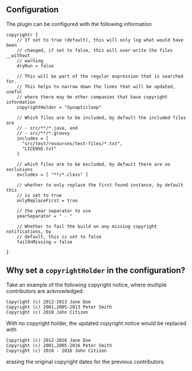 

## Configuration

The plugin can be configured with the following information

```
copyrightr {
	// If set to true (default), this will only log what would have been 
	// changed, if set to false, this will over-write the files __without__
	// warning
	dryRun = false
	
	// This will be part of the regular expression that is searched for.
	// This helps to narrow down the lines that will be updated, useful
	// where there may be other companies that have copyright information
	copyrightHolder = "Synapticloop"

	// Which files are to be included, by default the included files are
	// - src/**/*.java, and
	// - src/**/*.groovy
	includes = [ 
	  "src/test/resources/test-files/*.txt",
	  "LICENSE.txt"
	]

	// which files are to be excluded, by default there are no exclusions
	excludes = [ "**/*.class" ]

	// whether to only replace the first found instance, by default this
	// is set to true
	onlyReplaceFirst = true

	// the year separator to use
	yearSeparator = " - "

	// Whether to fail the build on any missing copyright notifications, by
	// default, this is set to false
	failOnMissing = false

}

```

## Why set a `copyrightHolder` in the configuration?

Take an example of the following copyright notice, where multiple contributors are acknowledged:

```
Copyright (c) 2012-2013 Jane Doe
Copyright (c) 2001,2005-2013 Peter Smith
Copyright (c) 2010 John Citizen
```

With no copyright holder, the updated copyright notice would be replaced with

```
Copyright (c) 2012-2016 Jane Doe
Copyright (c) 2001,2005-2016 Peter Smith
Copyright (c) 2010 - 2016 John Citizen
```

erasing the original copyright dates for the previous contributors.

